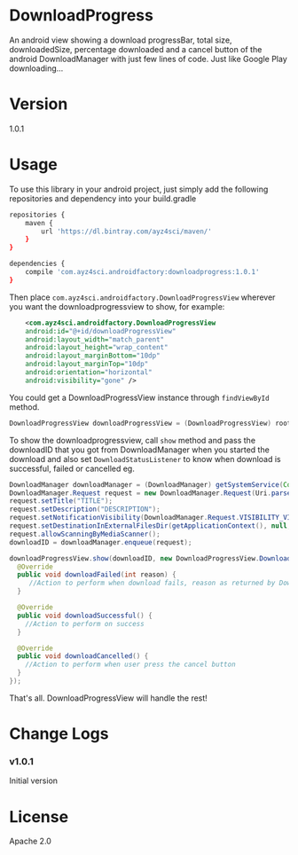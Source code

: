 # DownloadProgress
An android view showing a download progressBar, total size, downloadedSize, percentage downloaded and a cancel button of the android DownloadManager with just few lines of code. Just like Google Play downloading...

# Version

1.0.1


# Usage
To use this library in your android project, just simply add the following repositories and dependency into your build.gradle

```sh
repositories {
    maven {
        url 'https://dl.bintray.com/ayz4sci/maven/'
    }
}

dependencies {
    compile 'com.ayz4sci.androidfactory:downloadprogress:1.0.1'
}
```

Then place `com.ayz4sci.androidfactory.DownloadProgressView` wherever you want the downloadprogressview to show, for example:

```xml
    <com.ayz4sci.androidfactory.DownloadProgressView
    android:id="@+id/downloadProgressView"
    android:layout_width="match_parent"
    android:layout_height="wrap_content"
    android:layout_marginBottom="10dp"
    android:layout_marginTop="10dp"
    android:orientation="horizontal"
    android:visibility="gone" />
```

You could get a DownloadProgressView instance through `findViewById` method.

```java
DownloadProgressView downloadProgressView = (DownloadProgressView) rootView.findViewById(R.id.downloadProgressView);
```
To show the downloadprogressview, call `show` method and pass the downloadID that you got from DownloadManager when you started the download and also set `DownloadStatusListener` to know when download is successful, failed or cancelled eg.
```java
DownloadManager downloadManager = (DownloadManager) getSystemService(Context.DOWNLOAD_SERVICE);
DownloadManager.Request request = new DownloadManager.Request(Uri.parse("YOUR_DOWNLOAD_URL"));
request.setTitle("TITLE");
request.setDescription("DESCRIPTION");
request.setNotificationVisibility(DownloadManager.Request.VISIBILITY_VISIBLE_NOTIFY_COMPLETED);
request.setDestinationInExternalFilesDir(getApplicationContext(), null, "DOWNLOAD_FILE_NAME.mp4");
request.allowScanningByMediaScanner();
downloadID = downloadManager.enqueue(request);

downloadProgressView.show(downloadID, new DownloadProgressView.DownloadStatusListener() {
  @Override
  public void downloadFailed(int reason) {
     //Action to perform when download fails, reason as returned by DownloadManager.COLUMN_REASON
  }

  @Override
  public void downloadSuccessful() {
    //Action to perform on success
  }

  @Override
  public void downloadCancelled() {
    //Action to perform when user press the cancel button
  }
});
```


That's all. DownloadProgressView will handle the rest!

# Change Logs

### v1.0.1

Initial version

# License

Apache 2.0
